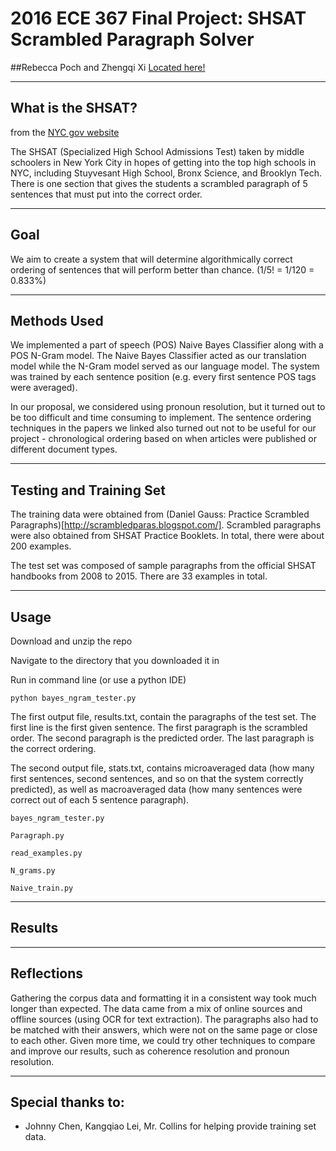# 2016 ECE 367 Final Project: SHSAT Scrambled Paragraph Solver
##Rebecca Poch and Zhengqi Xi
[Located here!](https://github.com/zhengqixi/NLP/tree/master/Project2)

----
## What is the SHSAT?
from the [NYC gov website](http://schools.nyc.gov/accountability/resources/testing/shsat.htm)

The SHSAT (Specialized High School Admissions Test) taken by  middle schoolers in New York City in hopes of getting into the top high schools in NYC, including Stuyvesant High School, Bronx Science, and Brooklyn Tech. There is one section that gives the students a scrambled paragraph of 5 sentences that must put into the correct order. 


----
## Goal
We aim to create a system that will determine algorithmically correct ordering of sentences that will perform better than chance. (1/5! = 1/120 = 0.833%) 


----
## Methods Used
We implemented a part of speech (POS) Naive Bayes Classifier along with a POS N-Gram model.  The Naive Bayes Classifier acted as our translation model while the N-Gram model served as our language model.  The system was trained by each sentence position (e.g. every first sentence POS tags were averaged).  

In our proposal, we considered using pronoun resolution, but it turned out to be too difficult and time consuming to implement.  The sentence ordering techniques in the papers we linked also turned out not to be useful for our project - chronological ordering based on when articles were published or different document types.


----
## Testing and Training Set
The training data were obtained from (Daniel Gauss: Practice Scrambled Paragraphs)[http://scrambledparas.blogspot.com/]. Scrambled paragraphs were also obtained from SHSAT Practice Booklets. In total, there were about 200 examples.

The test set was composed of sample paragraphs from the official SHSAT handbooks from 2008 to 2015.  There are 33 examples in total.


----
## Usage
Download and unzip the repo 

Navigate to the directory that you downloaded it in

Run in command line (or use a python IDE) 

    python bayes_ngram_tester.py

The first output file, results.txt, contain the paragraphs of the test set. The first line is the first given sentence. The first paragraph is the scrambled order. The second paragraph is the predicted order. The last paragraph is the correct ordering.

The second output file, stats.txt, contains microaveraged data (how many first sentences, second sentences, and so on that the system correctly predicted), as well as macroaveraged data (how many sentences were correct out of each 5 sentence paragraph).

    bayes_ngram_tester.py

    Paragraph.py

    read_examples.py

    N_grams.py

    Naive_train.py



----
## Results 


----
## Reflections

Gathering the corpus data and formatting it in a consistent way took much longer than expected. The data came from a mix of online sources and offline sources (using OCR for text extraction). The paragraphs also had to be matched with their answers, which were not on the same page or close to each other.  Given more time, we could try other techniques to compare and improve our results, such as coherence resolution and pronoun resolution.


----
## Special thanks to:
* Johnny Chen, Kangqiao Lei, Mr. Collins for helping provide training set data.
